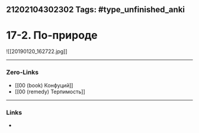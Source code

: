 21202104302302
Tags: #type_unfinished_anki 
---
# 17-2. По-природе

![[20190120_162722.jpg]]

---
### Zero-Links
- [[00 (book) Конфуций]]
- [[00 (remedy) Терпимость]]
---
### Links
-